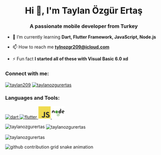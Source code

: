 <h1 align="center">Hi 👋, I'm Taylan Özgür Ertaş</h1>
<h3 align="center">A passionate mobile developer from Turkey</h3>

- 🌱 I’m currently learning **Dart, Flutter Framework, JavaScript, Node.js**

- 📫 How to reach me **tylnozgr209@icloud.com**

- ⚡ Fun fact **I started all of these with Visual Basic 6.0 xd**

<h3 align="left">Connect with me:</h3>
<p align="left">
<a href="https://twitter.com/taylan209" target="blank"><img align="center" src="https://raw.githubusercontent.com/rahuldkjain/github-profile-readme-generator/master/src/images/icons/Social/twitter.svg" alt="taylan209" height="30" width="40" /></a>
<a href="https://linkedin.com/in/taylanozgurertas" target="blank"><img align="center" src="https://raw.githubusercontent.com/rahuldkjain/github-profile-readme-generator/master/src/images/icons/Social/linked-in-alt.svg" alt="taylanozgurertas" height="30" width="40" /></a>
</p>

<h3 align="left">Languages and Tools:</h3>
<p align="left"> <a href="https://dart.dev" target="_blank" rel="noreferrer"> <img src="https://www.vectorlogo.zone/logos/dartlang/dartlang-icon.svg" alt="dart" width="40" height="40"/> </a> <a href="https://flutter.dev" target="_blank" rel="noreferrer"> <img src="https://www.vectorlogo.zone/logos/flutterio/flutterio-icon.svg" alt="flutter" width="40" height="40"/> </a> <a href="https://developer.mozilla.org/en-US/docs/Web/JavaScript" target="_blank" rel="noreferrer"> <img src="https://raw.githubusercontent.com/devicons/devicon/master/icons/javascript/javascript-original.svg" alt="javascript" width="40" height="40"/> </a> <a href="https://nodejs.org" target="_blank" rel="noreferrer"> <img src="https://raw.githubusercontent.com/devicons/devicon/master/icons/nodejs/nodejs-original-wordmark.svg" alt="nodejs" width="40" height="40"/> </a> </p>

<p><img align="left" src="https://github-readme-stats.vercel.app/api/top-langs?username=taylanozgurertas&show_icons=true&locale=en&layout=compact" alt="taylanozgurertas" /></p>

<p>&nbsp;<img align="center" src="https://github-readme-stats.vercel.app/api?username=taylanozgurertas&show_icons=true&locale=en" alt="taylanozgurertas" /></p>

<p><img align="center" src="https://github-readme-streak-stats.herokuapp.com/?user=taylanozgurertas&" alt="taylanozgurertas" /></p>

<picture>
  <source media="(prefers-color-scheme: dark)" srcset="https://raw.githubusercontent.com/taylanozgurertas/taylanozgurertas/output/github-contribution-grid-snake-dark.svg">
  <source media="(prefers-color-scheme: light)" srcset="https://raw.githubusercontent.com/taylanozgurertas/taylanozgurertas/output/github-contribution-grid-snake.svg">
  <img alt="github contribution grid snake animation" src="https://raw.githubusercontent.com/taylanozgurertas/taylanozgurertas/output/github-contribution-grid-snake.svg">
</picture>
